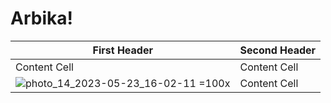 # Arbika!

| First Header  | Second Header |
| ------------- | ------------- |
| Content Cell | Content Cell  |
| ![photo_14_2023-05-23_16-02-11](https://github.com/alinaghizadeh71/Arbika/assets/16202692/08563c1f-7ea4-4290-8ece-8222158360e3) =100x  | Content Cell  |
